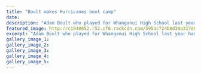 ```yaml
---
title: "Boult makes Hurricanes boot camp"
date: 
description: "Adam Boult who played for Whanganui High School last year has made the 2017 Hurricanes U18 camp..."
featured_image: http://c1940652.r52.cf0.rackcdn.com/595ac724b8d39a317d00034f/Adam-Boult-WHS.Cull-rep-in-Hurricanes-1-July.jpg
excerpt: "Adam Boult who played for Whanganui High School last year has made the 2017 Hurricanes U18 camp in Masterton this month."
gallery_image_1: 
gallery_image_2: 
gallery_image_3: 
gallery_image_4: 
gallery_image_5: 
---
```

